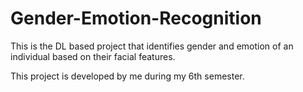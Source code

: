 # Gender-Emotion-Recognition

This is the DL based project that identifies gender and emotion of an individual based on their facial features.

This project is developed by me during my 6th semester.
